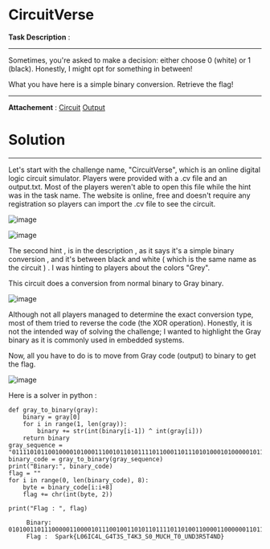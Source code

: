 # CircuitVerse

**Task Description** :  
____________________________________________________________________________________________________________ 
Sometimes, you're asked to make a decision: either choose 0 (white) or 1 (black). Honestly, I might opt for something in between!

What you have here is a simple binary conversion. Retrieve the flag!
____________________________________________________________________________________________________________

**Attachement** : [Circuit](/Files/SPARKYSPARKYY.cv) 
[Output](/Files/Output.txt)

# Solution 
____________________________________________________________________________________________________________
Let's start with the challenge name, "CircuitVerse", which is an online digital logic circuit simulator.
Players were provided with a .cv file and an output.txt. Most of the players weren't able to  open this file while the hint was in the task name. The website is online, free and doesn't require any registration so players can import the .cv file to see the circuit. 

![image](https://github.com/Garroura/Writeups/assets/164345052/66186f72-b18b-485a-9719-23086d495edf)



![image](https://github.com/Garroura/Writeups/assets/164345052/b24ecc63-e798-4c32-b518-6aba03902a27)


The second hint , is in the description , as it says it's a simple binary conversion , and it's between black and white ( which is the same name as the circuit ) .  I was hinting to players about the colors "Grey".

This circuit does a conversion from normal binary to Gray binary. 


![image](https://github.com/Garroura/Writeups/assets/164345052/62834648-9039-4c43-9a8c-7d5349af8b86)

Although not all players managed to determine the exact conversion type, most of them tried to reverse the code (the XOR operation). Honestly, it is not the intended way of solving the challenge; I wanted to highlight the Gray binary as it is commonly used in embedded systems.

Now, all you have to do is to move from Gray code (output) to binary to get the flag.

![image](https://github.com/Garroura/Writeups/assets/164345052/1beddeb3-2407-4ea6-8abb-398c6ea6c7f1)

Here is a solver in python : 
````
def gray_to_binary(gray):
    binary = gray[0]
    for i in range(1, len(gray)):
        binary += str(int(binary[i-1]) ^ int(gray[i]))
    return binary
gray_sequence = "0111101011001000010100011100101101011110110001101110101000101000001011010110110111100010101011100110101001110000111001001010111001111110001010101111101011110000111111100010111001101110101010101111000011111010101010000111000011101011111111111110001011101100011100001111111000101000011100001111111111101001011001100010101011111011001011111111111000101110011010010110011001000011"
binary_code = gray_to_binary(gray_sequence)
print("Binary:", binary_code)
flag = ""
for i in range(0, len(binary_code), 8):
    byte = binary_code[i:i+8]
    flag += chr(int(byte, 2))

print("Flag : ", flag)

````
         Binary: 0101001101110000011000010111001001101011011110110100110000110000001101100100100101000011001101000100110001011111010001110011010001010100001100110101001101011111010101000011010001001011001100110101111101010011001100000101111101001101010101010100001101001000010111110101010000110000010111110101010101001110010001000011001101010010001101010101010000110100010011100100010001111101
         Flag :  Spark{L06IC4L_G4T3S_T4K3_S0_MUCH_T0_UND3R5T4ND}

